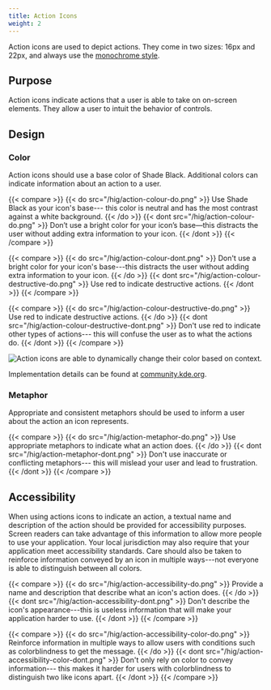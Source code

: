 ```yaml
---
title: Action Icons
weight: 2
---
```


Action icons are used to depict actions. They come in two sizes: 16px
and 22px, and always use the [monochrome style](..).

Purpose
-------

Action icons indicate actions that a user is able to take on on-screen
elements. They allow a user to intuit the behavior of controls.

Design
------

### Color

Action icons should use a base color of Shade Black. Additional colors
can indicate information about an action to a user.

{{< compare >}}
{{< do src="/hig/action-colour-do.png" >}}
Use Shade Black as your icon's base--- this color is neutral and has the
most contrast against a white background.
{{< /do >}}
{{< dont src="/hig/action-colour-do.png" >}}
Don’t use a bright color for your icon’s base—this distracts the user
without adding extra information to your icon.
{{< /dont >}}
{{< /compare >}}

{{< compare >}}
{{< do src="/hig/action-colour-dont.png" >}}
Don't use a bright color for your icon's base---this distracts the user
without adding extra information to your icon.
{{< /do >}}
{{< dont src="/hig/action-colour-destructive-do.png" >}}
Use red to indicate destructive actions.
{{< /dont >}}
{{< /compare >}}

{{< compare >}}
{{< do src="/hig/action-colour-destructive-do.png" >}}
Use red to indicate destructive actions.
{{< /do >}}
{{< dont src="/hig/action-colour-destructive-dont.png" >}}
Don't use red to indicate other types of actions--- this will confuse the
user as to what the actions do.
{{< /dont >}}
{{< /compare >}}

![Action icons are able to dynamically change their color based on context.](/hig/action-colour-adaptable.png)

Implementation details can be found at [community.kde.org](https://community.kde.org/Guidelines_and_HOWTOs/Icon_Workflow_Tips#Embedding_stylesheets_in_SVGs).

### Metaphor

Appropriate and consistent metaphors should be used to inform a user
about the action an icon represents.

{{< compare >}}
{{< do src="/hig/action-metaphor-do.png" >}}
Use appropriate metaphors to indicate what an action does.
{{< /do >}}
{{< dont src="/hig/action-metaphor-dont.png" >}}
Don't use inaccurate or conflicting metaphors--- this will mislead your
user and lead to frustration.
{{< /dont >}}
{{< /compare >}}

Accessibility
-------------

When using actions icons to indicate an action, a textual name and
description of the action should be provided for accessibility purposes.
Screen readers can take advantage of this information to allow more
people to use your application. Your local jurisdiction may also require
that your application meet accessibility standards. Care should also be
taken to reinforce information conveyed by an icon in multiple
ways---not everyone is able to distinguish between all colors.

{{< compare >}}
{{< do src="/hig/action-accessibility-do.png" >}}
Provide a name and description that describe what an icon's action
does.
{{< /do >}}
{{< dont src="/hig/action-accessibility-dont.png" >}}
Don't describe the icon's appearance---this is useless information that
will make your application harder to use.
{{< /dont >}}
{{< /compare >}}

{{< compare >}}
{{< do src="/hig/action-accessibility-color-do.png" >}}
Reinforce information in multiple ways to allow users with conditions
such as colorblindness to get the message.
{{< /do >}}
{{< dont src="/hig/action-accessibility-color-dont.png" >}}
Don't only rely on color to convey information--- this makes it harder
for users with colorblindness to distinguish two like icons apart.
{{< /dont >}}
{{< /compare >}}
